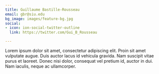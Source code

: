 ```yaml
---
title: Guillaume Bastille-Rousseau
email: gbr@siu.edu
bg_image: images/feature-bg.jpg
social:
- icon: ion-social-twitter-outline
  link: https://twitter.com/Gui_B_Rousseau

---
```

Lorem ipsum dolor sit amet, consectetur adipiscing elit. Proin sit amet vulputate augue. Duis auctor lacus id vehicula gravida. Nam suscipit vitae purus et laoreet.
Donec nisi dolor, consequat vel pretium id, auctor in dui. Nam iaculis, neque ac ullamcorper.